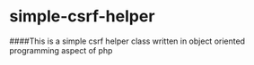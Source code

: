 # simple-csrf-helper
####This is a simple csrf helper class written in object oriented programming aspect of php
